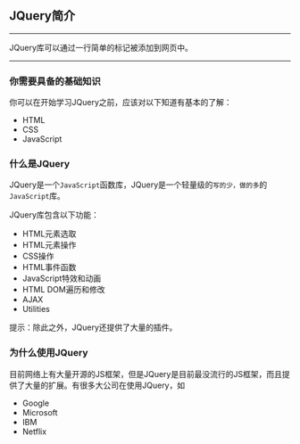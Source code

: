 ## JQuery简介

---
JQuery库可以通过一行简单的标记被添加到网页中。

---

### 你需要具备的基础知识

你可以在开始学习JQuery之前，应该对以下知道有基本的了解：

+ HTML
+ CSS
+ JavaScript


### 什么是JQuery

JQuery是一个`JavaScript`函数库，JQuery是一个轻量级的`写的少，做的多`的`JavaScript`库。

JQuery库包含以下功能：
+ HTML元素选取
+ HTML元素操作
+ CSS操作
+ HTML事件函数
+ JavaScript特效和动画
+ HTML DOM遍历和修改
+ AJAX
+ Utilities

提示：除此之外，JQuery还提供了大量的插件。


### 为什么使用JQuery

目前网络上有大量开源的JS框架，但是JQuery是目前最没流行的JS框架，而且提供了大量的扩展。有很多大公司在使用JQuery，如
+ Google
+ Microsoft
+ IBM
+ Netflix



